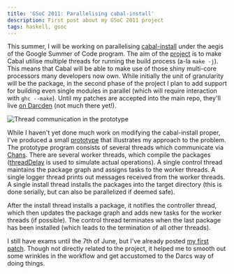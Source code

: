 ```yaml
---
title: 'GSoC 2011: Parallelising cabal-install'
description: First post about my GSoC 2011 project
tags: haskell, gsoc
---
```


This summer, I will be working on parallelising
[cabal-install](http://www.haskell.org/cabal/) under the aegis of the Google
Summer of Code program. The aim of the
[project](http://socghop.appspot.com/gsoc/project/google/gsoc2011/refold/31001)
is to make Cabal utilise multiple threads for running the build process (a-la
`make -j`). This means that Cabal will be able to make use of those shiny
multi-core processors many developers now own. While initially the unit of
granularity will be the package, in the second phase of the project I plan to
add support for building even single modules in parallel (which will require
interaction with `ghc --make`). Until my patches are accepted into the main
repo, they'll live [on Darcden](http://darcsden.com/23Skidoo) (not much there
yet!).

![](/e/img/GSoC2011-Design.png "Thread communication in the prototype")

While I haven't yet done much work on modifying the cabal-install proper, I've
produced a small [prototype](https://gist.github.com/982483) that illustrates my
approach to the problem. The prototype program consists of several threads which
communicate via
[Chans](http://hackage.haskell.org/packages/archive/base/latest/doc/html/Control-Concurrent-Chan.html#t:Chan). There
are several worker threads, which compile the packages
([threadDelay](http://hackage.haskell.org/packages/archive/base/latest/doc/html/Control-Concurrent.html#v:threadDelay)
is used to simulate actual operations). A single control thread maintains the
package graph and assigns tasks to the worker threads. A single logger thread
prints out messages received from the worker threads. A single install thread
installs the packages into the target directory (this is done serially, but can
also be parallelized if deemed safe).

After the install thread installs a package, it notifies the controller thread,
which then updates the package graph and adds new tasks for the worker threads
(if possible). The control thread terminates when the last package has been
installed (which leads to the termination of all other threads).

I still have exams until the 7th of June, but I've already posted [my first
patch](http://hackage.haskell.org/trac/hackage/ticket/849). Though not directly
related to the project, it helped me to smooth out some wrinkles in the workflow
and get accustomed to the Darcs way of doing things.
